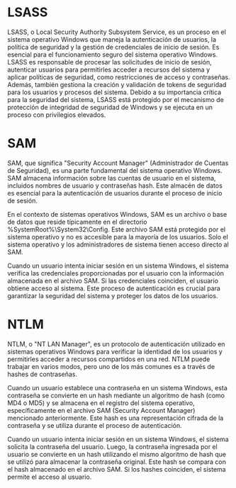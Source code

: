 # LSASS
  
LSASS, o Local Security Authority Subsystem Service, es un proceso en el sistema operativo Windows que maneja la autenticación de usuarios, la política de seguridad y la gestión de credenciales de inicio de sesión. Es esencial para el funcionamiento seguro del sistema operativo Windows. LSASS es responsable de procesar las solicitudes de inicio de sesión, autenticar usuarios para permitirles acceder a recursos del sistema y aplicar políticas de seguridad, como restricciones de acceso y contraseñas. Además, también gestiona la creación y validación de tokens de seguridad para los usuarios y procesos del sistema. Debido a su importancia crítica para la seguridad del sistema, LSASS está protegido por el mecanismo de protección de integridad de seguridad de Windows y se ejecuta en un proceso con privilegios elevados.

# SAM
SAM, que significa "Security Account Manager" (Administrador de Cuentas de Seguridad), es una parte fundamental del sistema operativo Windows. SAM almacena información sobre las cuentas de usuario en el sistema, incluidos nombres de usuario y contraseñas hash. Este almacén de datos es esencial para la autenticación de usuarios durante el proceso de inicio de sesión.

En el contexto de sistemas operativos Windows, SAM es un archivo o base de datos que reside típicamente en el directorio %SystemRoot%\System32\Config. Este archivo SAM está protegido por el sistema operativo y no es accesible para la mayoría de los usuarios. Solo el sistema operativo y los administradores de sistema tienen acceso directo al SAM.

Cuando un usuario intenta iniciar sesión en un sistema Windows, el sistema verifica las credenciales proporcionadas por el usuario con la información almacenada en el archivo SAM. Si las credenciales coinciden, el usuario obtiene acceso al sistema. Este proceso de autenticación es crucial para garantizar la seguridad del sistema y proteger los datos de los usuarios.

# NTLM
NTLM, o "NT LAN Manager", es un protocolo de autenticación utilizado en sistemas operativos Windows para verificar la identidad de los usuarios y permitirles acceder a recursos compartidos en una red. NTLM puede trabajar en varios modos, pero uno de los más comunes es a través de hashes de contraseñas.

Cuando un usuario establece una contraseña en un sistema Windows, esta contraseña se convierte en un hash mediante un algoritmo de hash (como MD4 o MD5) y se almacena en el registro del sistema operativo, específicamente en el archivo SAM (Security Account Manager) mencionado anteriormente. Este hash es una representación cifrada de la contraseña y se utiliza durante el proceso de autenticación.

Cuando un usuario intenta iniciar sesión en un sistema Windows, el sistema solicita la contraseña del usuario. Luego, la contraseña ingresada por el usuario se convierte en un hash utilizando el mismo algoritmo de hash que se utilizó para almacenar la contraseña original. Este hash se compara con el hash almacenado en el archivo SAM. Si los hashes coinciden, el sistema permite el acceso al usuario.